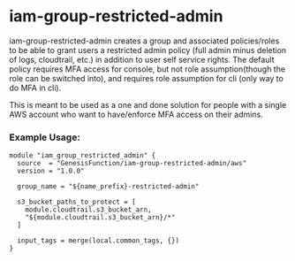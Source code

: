 # iam-group-restricted-admin
iam-group-restricted-admin creates a group and associated policies/roles to be able to grant users a restricted admin policy (full admin minus deletion of logs, cloudtrail, etc.) in addition to user self service rights. The default policy requires MFA access for console, but not role assumption(though the role can be switched into), and requires role assumption for cli (only way to do MFA in cli).

This is meant to be used as a one and done solution for people with a single AWS account who want to have/enforce MFA access on their admins.

### Example Usage:
```
module "iam_group_restricted_admin" {
  source  = "GenesisFunction/iam-group-restricted-admin/aws"
  version = "1.0.0"

  group_name = "${name_prefix}-restricted-admin"

  s3_bucket_paths_to_protect = [
    module.cloudtrail.s3_bucket_arn,
    "${module.cloudtrail.s3_bucket_arn}/*"
  ]

  input_tags = merge(local.common_tags, {})
}
```

